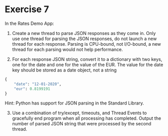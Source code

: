 # Exercise 7

In the Rates Demo App:

1. Create a new thread to parse JSON responses as they come in. Only use one thread for parsing the JSON responses, do not launch a new thread for each response. Parsing is CPU-bound, not I/O-bound, a new thread for each parsing would not help performance.

2. For each response JSON string, convert it to a dictionary with two keys, one for the date and one for the value of the EUR. The value for the date key should be stored as a date object, not a string

```python
{
    "date": "12-01-2020",
    "eur": 0.8199191
}
```

Hint: Python has support for JSON parsing in the Standard Library.

3. Use a combination of try/except, timeouts, and Thread Events to gracefully end program when all processing has completed. Output the number of parsed JSON string that were processed by the second thread.